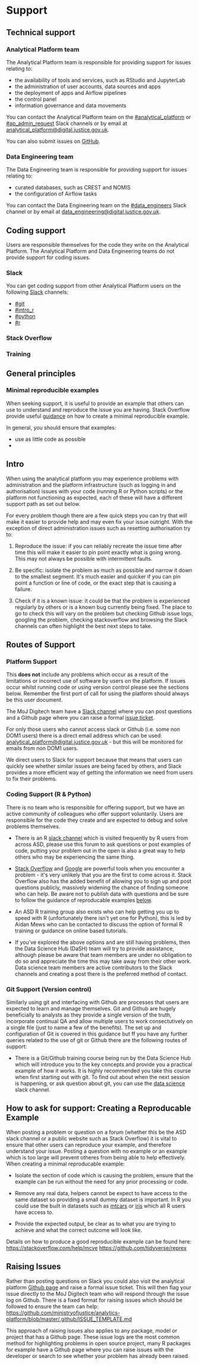# Support

## Technical support

### Analytical Platform team 

The Analytical Platform team is responsible for providing support for issues relating to:

* the availability of tools and services, such as RStudio and JupyterLab
* the administration of user accounts, data sources and apps
* the deployment of apps and Airflow pipelines
* the control panel
* information governance and data movements

You can contact the Analytical Platform team on the [#analytical_platform](https://app.slack.com/client/T1PU1AP6D/C4PF7QAJZ) or [#ap_admin_request]([https://](https://app.slack.com/client/T1PU1AP6D/CBLAGCQG6)) Slack channels or by email at [analytical_platform@digital.justice.gov.uk](mailto:analytical_platform@digital.justice.gov.uk).

You can also submit issues on [GitHub](https://github.com/ministryofjustice/analytics-platform/issues).

### Data Engineering team

The Data Engineering team is responsible for providing support for issues relating to:

* curated databases, such as CREST and NOMIS
* the configuration of Airflow tasks

You can contact the Data Engineering team on the [#data_engineers](https://app.slack.com/client/T1PU1AP6D/C8X3PP1TN) Slack channel or by email at [data_engineering@digital.justice.gov.uk](mailto:data_engineering@digital.justice.gov.uk).

## Coding support

Users are responsible themselves for the code they write on the Analytical Platform. The Analytical Platform and Data Engineering teams do not provide support for coding issues.

### Slack

You can get coding support from other Analytical Platform users on the following [Slack](https://asdslack.slack.com) channels:

* [#git](https://app.slack.com/client/T1PU1AP6D/C4VF9PRLK)
* [#intro_r](https://app.slack.com/client/T1PU1AP6D/CGKSJV9HN)
* [#python](https://app.slack.com/client/T1PU1AP6D/C1Q09V86S)
* [#r](https://app.slack.com/client/T1PU1AP6D/C1PUCG719)

### Stack Overflow

### Training

## General principles

### Minimal reproducible examples

When seeking support, it is useful to provide an example that others can use to understand and reproduce the issue you are having. Stack Overflow provide useful [guidance](https://stackoverflow.com/help/minimal-reproducible-example) on how to create a minimal reproducible example.

In general, you should ensure that examples:

* use as little code as possible
* 

## Intro

When using the analytical platform you may experience problems with administration and the platform infrastructure (such as logging in and authorisation) issues with your code (running R or Python scripts) or the platform not functioning as expected, each of these will have a different support path as set out below.

For every problem though there are a few quick steps you can try that will make it easier to provide help and may even fix your issue outright. With the exception of direct administration issues such as resetting authorisation try to:

1. Reproduce the issue: if you can reliably recreate the issue time after time this will make it easier to pin point exactly what is going wrong. This may not always be possible with intermittent faults.

2. Be specific: isolate the problem as much as possible and narrow it down to the smallest segment. It's much easier and quicker if you can pin point a function or line of code, or the exact step that is causing a failure.

3. Check if it is a known issue: it could be that the problem is experienced regularly by others or is a known bug currently being fixed. The place to go to check this will vary on the problem but checking Github issue logs, googling the problem, checking stackoverflow and browsing the Slack channels can often highlight the best next steps to take.

## Routes of Support

### Platform Support



This **does not** include any problems which occur as a result of the limitations or incorrect use of software by users on the platform. If issues occur whilst running code or using version control please see the sections below. Remember the first port of call for using the platform should always be this user document.

The MoJ Digitech team have a [Slack channel]((https://asdslack.slack.com/messages/C4PF7QAJZ/#)) where you can post questions and a Github page where you can raise a formal [issue ticket](https://github.com/ministryofjustice/analytics-platform/issues).

For only those users who cannot access slack or Github (i.e. some non DOM1 users) there is a direct email address which can be used: analytical_platform@digital.justice.gov.uk - but this will be monitored for emails from non DOM1 users.

We direct users to Slack for support because that means that users can quickly see whether similar issues are being faced by others, and Slack provides a more efficient way of getting the information we need from users to fix their problems.

### Coding Support (R & Python)

There is no team who is responsible for offering support, but we have an active community of colleagues who offer support voluntarily.  Users are responsible for the code they create and are expected to debug and solve problems themselves.


* There is an R [slack channel](https://asdslack.slack.com/) which is visited frequently by R users from across ASD, please use this forum to ask questions or post examples of code, putting your problem out in the open is also a great way to help others who may be experiencing the same thing.

* [Stack Overflow](https://stackoverflow.com/) and [Google](https://www.google.co.uk/) are powerful tools when you encounter a problem - it's very unlikely that you are the first to come across it. Stack Overflow also has the added benefit of allowing you to sign up and post questions publicly, massively widening the chance of finding someone who can help. Be aware not to publish data with questions and be sure to follow the guidance of reproducable examples [below](#creating-a-reproducable-example).

* An ASD R training group also exists who can help getting you up to speed with R (unfortunately there isn't yet one for Python), this is led by Aidan Mews who can be contacted to discuss the option of formal R training or guidance on online based tutorials.

* If you've explored the above options and are still having problems, then the Data Science Hub (DaSH) team will try to provide assistance, although please be aware that team members are under no obligation to do so and appreciate the time this may take away from their other work. Data science team members are active contributors to the Slack channels and creating a post there is the preferred method of contact.

### Git Support (Version control)

Similarly using git and interfacing with Github are processes that users are expected to learn and manage themselves. Git and Github are hugely beneficially to analysts as they provide a single version of the truth, incorporate continual QA and allow multiple users to work consectutively on a single file (just to name a few of the benefits). The set up and configuration of Git is covered in this guidance but ff you have any further queries related to the use of git or Github there are the following routes of support:

* There is a Git/Github training course being run by the Data Science Hub which will introduce you to the key concepts and provide you a practical example of how it works. It is highly recommended you take this course when first starting out with git. To find out about when the next session is happening, or ask question about git,  you can use the [data science](https://asdslack.slack.com/messages/C1Z8Q18LS/#) slack channel.

## How to ask for support:  Creating a Reproducable Example

When posting a problem or question on a forum (whether this be the ASD slack channel or a public website such as Stack Overflow) it is vital to ensure that other users can reproduce your example, and therefore understand your issue. Posting a question with no example or an example which is too large will prevent otheres from being able to help effectively. When creating a minimal reproducable example:

* Isolate the section of code which is causing the problem, ensure that the example can be run without the need for any prior processing or code.

* Remove any real data, helpers cannot be expect to have access to the same dataset so providing a small dummy dataset is important. In R you could use the built in datasets such as [mtcars](https://www.rdocumentation.org/packages/datasets/versions/3.4.3/topics/mtcars) or [iris](https://rpubs.com/moeransm/intro-iris) which all R users have access to.

* Provide the expected output, be clear as to what you are trying to achieve and what the correct outcome will look like.

Details on how to produce a good reproducible example can be found here:
https://stackoverflow.com/help/mcve
https://github.com/tidyverse/reprex

## Raising Issues

Rather than posting questions on Slack you could also visit the analytical platform [Github page](https://github.com/ministryofjustice/analytics-platform/issues) and raise a formal issue ticket. This will then flag your issue directly to the MoJ Digitech team who will respond through the issue log on Github. There is a fixed format for raising issues which should be followed to ensure the team can help:
https://github.com/ministryofjustice/analytics-platform/blob/master/.github/ISSUE_TEMPLATE.md

This approach of raising issues also applies to any package, model or project that has a Github page. These issue logs are the most common method for highlighting problems in open source project, many R packages for example have a Github page where you can raise issues with the developer or search to see whether your problem has already been raised.
